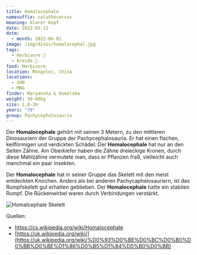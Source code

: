```yaml
---
title: Homalocephale
namesuffix: calathocercos
meaning: klarer Kopf
date: 2022-05-12
dotm:
  - month: 2022-06-01
image: /img/dinos/homalocephal.jpg
tags:
  - Herbivore 🌿
  - Kreide 🦴
food: Herbivore
location: Mongolei, China
locations:
  - SHN
  - MNG
finder: Maryanska & Osmolska
weight: 30-60kg
size: 1,8-3m
years: "70"
group: Pachycephalosauria
---
```

Der **Homalocephale** gehört mit seinen 3 Metern, zu den mittleren Dinosauriern der Gruppe der Pachycephalosauria. Er hat einen flachen, keilförmigen und verdickten Schädel. Der **Homalocephale** hat nur an den Seiten Zähne. Am Oberkiefer haben die Zähne dreieckige Kronen, durch diese Mahlzähne vermutete man, dass er Pflanzen fraß, vielleicht auch manchmal ein paar Insekten.

Der **Homalocephale** hat in seiner Gruppe das Skelett mit den meist entdeckten Knochen. Anders als bei anderen Pachycaphalosauriern, ist das Rumpfskelett gut erhalten geblieben. Der **Homalocephale** hatte ein stabilen Rumpf. Die Rückenwirbel waren durch Verbindungen verstärkt.

![Homalcephale Skelett](/img/dinos/homalocephale-skelett.jpg)

Quellen:

* <https://cs.wikipedia.org/wiki/Homalocephale>
* [https://uk.wikipedia.org/wiki/](https://uk.wikipedia.org/wiki/%D0%93%D0%BE%D0%BC%D0%B0%D0%BB%D0%BE%D1%86%D0%B5%D1%84%D0%B0%D0%BB)